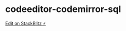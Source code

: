 # codeeditor-codemirror-sql

[Edit on StackBlitz ⚡️](https://stackblitz.com/edit/codeeditor-codemirror-sql)